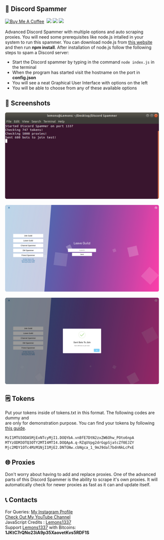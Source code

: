 ## 📲 Discord Spammer
[![Buy Me A Coffee](https://img.shields.io/open-vsx/stars/redhat/java?color=D8B024&label=buy%20me%20a%20coffee&style=plastic)](https://www.buymeacoffee.com/utsanjan)‎ ‎
[![](https://img.shields.io/github/languages/count/DopeSatan/Discord-Spammer?style=plastic)](https://github.com/DopeSatan/Discord-Spammer/search?l=shell)‎ ‎
[![](https://img.shields.io/github/license/DopeSatan/Discord-Spammer?logoColor=red&style=plastic)](https://github.com/DopeSatan/Discord-Spammer/blob/main/LICENSE)‎ ‎
[![](https://img.shields.io/github/languages/top/DopeSatan/Discord-Spammer?color=light%20green&style=plastic)](https://github.com/DopeSatan/Discord-Spammer)‎ ‎ <br><br>
Advanced Discord Spammer with multiple options and auto scraping proxies. You will need some prerequisites like node.js intalled in your system to run this spammer. You can download node.js from [this website](https://nodejs.org/en/download) and then run **npm install**. After installation of node.js follow the following steps to spam a Discord server:<br>

* Start the Discord spammer by typing in the command `node index.js` in the terminal
* When the program has started visit the hostname on the port in **config.json**
* You will see a neat Graphical User Interface with options on the left
* You will be able to choose from any of these available options

## 📸 Screenshots
<img src="https://raw.githubusercontent.com/DopeSatan/Discord-Spammer/main/Images/console.png" alt="console" width="600"><br><br>
<img src="https://raw.githubusercontent.com/DopeSatan/Discord-Spammer/master/Images/panel.png" alt="panel1" width="600"><br><br>
<img src="https://raw.githubusercontent.com/DopeSatan/Discord-Spammer/master/Images/panel2.png" alt="panel2" width="600">

## 🗒 Tokens
Put your tokens inside of tokens.txt in this format. The following codes are dummy and<br>
are only for demonstration purpose. You can find your tokens by following [this guide](https://pcstrike.com/how-to-get-discord-token/).

```
MzI1MTU3ODA5MjExNTcyMjI1.DOQYbA.vnBfE7DtN2zxZW6Ohw_POto6npA
MTYzODM3OTQ3OTY2MTI4MTI4.DOQApA.q-RZqUVpg2drGqpSjatcZf0EJZY
Mjc2MDY1OTc4MzM1NjI1MjE2.DNTGNw.cbNgca_1_9mJ9dal7bdnNkLcPxE
```

## 🌐 Proxies
Don't worry about having to add and replace proxies. One of the advanced parts of this Discord Spammer is the ability to scrape it's own proxies. It will automatically check for newer proxies as fast as it can and update itself.

## 📞 Contacts
For Queries: [My Instagram Profile](https://www.instagram.com/utsanjan/)  
[Check Out My YouTube Channel](https://www.youtube.com/DopeSatan) <br>
JavaScript Credits : [Lemons1337](https://github.com/lemons1337) <br>
Support [Lemons1337](https://github.com/sadakchap) with Bitcoins:<br>
**1JKtC7rQNo23iA9p35XaovetKvs5RDF1S**
